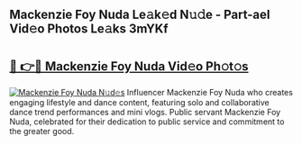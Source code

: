 ## Mackenzie Foy Nuda Le𝚊k𝚎d N𝚞𝚍e - Part-aeI Vid𝚎o Photos Le𝚊ks 3mYKf

# <h2><a href="http://fbfyp1.evod.top/?m=Mackenzie+Foy+Nuda">🔗 👉🔴 Mackenzie Foy Nuda Vid𝚎o Ph𝚘t𝚘s</a></h2>

[![Mackenzie Foy Nuda N𝚞d𝚎s](https://i.imgur.com/8V9OHl7.gif)](http://fbfyp1.evod.top/?m=Mackenzie+Foy+Nuda)
Influencer Mackenzie Foy Nuda who creates engaging lifestyle and dance content, featuring solo and collaborative dance trend performances and mini vlogs. Public servant Mackenzie Foy Nuda, celebrated for their dedication to public service and commitment to the greater good. 
